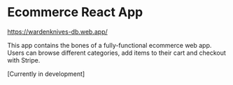 # Ecommerce React App

https://wardenknives-db.web.app/

This app contains the bones of a fully-functional ecommerce web app.
Users can browse different categories, add items to their cart and checkout with Stripe.

[Currently in development]
